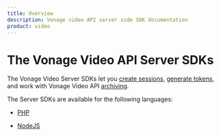 ```yaml
---
title: Overview
description: Vonage video API server side SDK documentation
product: video
---
```


# The Vonage Video API Server SDKs

The Vonage Video Server SDKs let you [create sessions](/video/guides/create-session), [generate tokens](/video/guides/create-token), and work with Vonage Video API [archiving](/video/guides/archiving).

The Server SDKs are available for the following languages:

- [PHP](/video/server-sdks/php)

- [NodeJS](/video/server-sdks/node)
